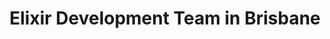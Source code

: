 ---
title: Elixir Development Team in Brisbane
permalink: /landings/locations/brisbane/developer/elixir
technology: Elixir
location: Brisbane
---